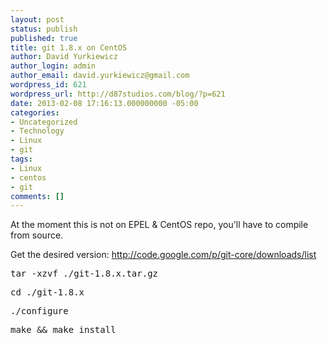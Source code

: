 ```yaml
---
layout: post
status: publish
published: true
title: git 1.8.x on CentOS
author: David Yurkiewicz
author_login: admin
author_email: david.yurkiewicz@gmail.com
wordpress_id: 621
wordpress_url: http://d87studios.com/blog/?p=621
date: 2013-02-08 17:16:13.000000000 -05:00
categories:
- Uncategorized
- Technology
- Linux
- git
tags:
- Linux
- centos
- git
comments: []
---
```

At the moment this is not on EPEL &amp; CentOS repo, you'll have to compile from source.

Get the desired version: <a href="http://code.google.com/p/git-core/downloads/list">http://code.google.com/p/git-core/downloads/list</a>
<pre>tar -xzvf ./git-1.8.x.tar.gz</pre>
<pre>cd ./git-1.8.x</pre>
<pre id="crayon-51152fba206b0-5">./configure</pre>
<pre id="crayon-51152fba206b0-6">make &amp;&amp; make install</pre>
